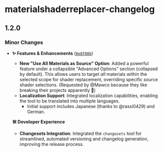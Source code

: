 # materialshaderreplacer-changelog

## 1.2.0

### Minor Changes

- **✨ Features & Enhancements** ([`8e8f08b`](https://github.com/hazre/MaterialShaderReplacer/commit/8e8f08bf60f43176ae951c48d24b108e712731b0))

  - **New "Use All Materials as Source" Option**: Added a powerful feature under a collapsible "Advanced Options" section (collapsed by default). This allows users to target _all_ materials within the selected scope for shader replacement, overriding specific source shader selections. (Requested by @Mawco because they like breaking their projects apparently 🤷)
  - **Localization Support**: Integrated localization capabilities, enabling the tool to be translated into multiple languages.
    - Initial support includes Japanese (thanks to @rassi0429) and German.

  **🛠️ Developer Experience**

  - **Changesets Integration**: Integrated the `changesets` tool for streamlined, automated versioning and changelog generation, improving the release process.
